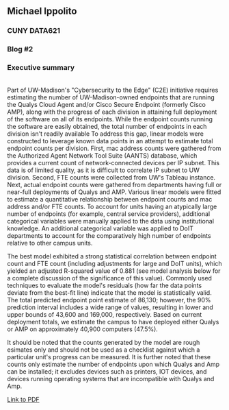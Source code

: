 <h2>Michael Ippolito</h2>
<h3>CUNY DATA621</h3>
<h3>Blog #2</h3)
<br />
<h3>Executive summary</h3>
<br />
Part of UW-Madison's "Cybersecurity to the Edge" (C2E) initiative requires estimating the number of UW-Madison-owned endpoints that are running the Qualys Cloud Agent and/or Cisco Secure Endpoint (formerly Cisco AMP), along with the progress of each division in attaining full deployment of the software on all of its endpoints. While the endpoint counts running the software are easily obtained, the total number of endpoints in each division isn't readily available To address this gap, linear models were constructed to leverage known data points in an attempt to estimate total endpoint counts per division. First, mac address counts were gathered from the Authorized Agent Network Tool Suite (AANTS) database, which provides a current count of network-connected devices per IP subnet. This data is of limited quality, as it is difficult to correlate IP subnet to UW division. Second, FTE counts were collected from UW's Tableau instance. Next, actual endpoint counts were gathered from departments having full or near-full deployments of Qualys and AMP. Various linear models were fitted to estimate a quantitative relationship between endpoint counts and mac address and/or FTE counts. To account for units having an atypically large number of endpoints (for example, central service providers), additional categorical variables were manually applied to the data using institutional knowledge. An additional categorical variable was applied to DoIT departments to account for the comparatively high number of endpoints relative to other campus units.

The best model exhibited a strong statistical correlation between endpoint count and FTE count (including adjustments for large and DoIT units), which yielded an adjusted R-squared value of 0.881 (see model analysis below for a complete discussion of the significance of this value). Commonly used techniques to evaluate the model's residuals (how far the data points deviate from the best-fit line) indicate that the model is statistically valid. The total predicted endpoint point estimate of 86,130; however, the 90% prediction interval includes a wide range of values, resulting in lower and upper bounds of 43,600 and 169,000, respectively. Based on current deployment totals, we estimate the campus to have deployed either Qualys or AMP on approximately 40,900 computers (47.5%).

It should be noted that the counts generated by the model are rough esimates only and should not be used as a checklist against which a particular unit's progress can be measured. It is further noted that these counts only estimate the number of endpoints upon which Qualys and Amp can be installed; it excludes devices such as printers, IOT devices, and devices running operating systems that are incompatible with Qualys and Amp.


[Link to PDF](https://github.com/mmippolito/cuny_data621_blog2/blob/main/blog2.pdf)
